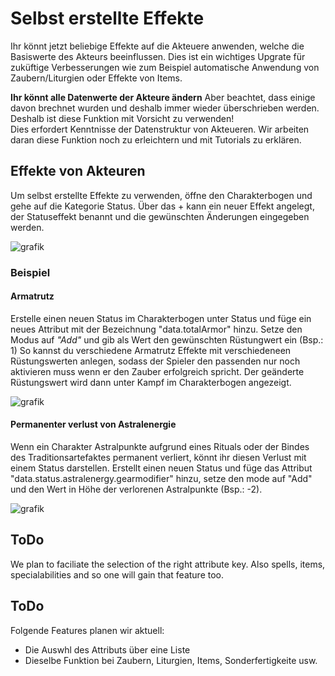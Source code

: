 # Selbst erstellte Effekte
Ihr könnt jetzt beliebige Effekte auf die Akteuere anwenden, welche die Basiswerte des Akteurs beeinflussen. Dies ist ein wichtiges Upgrate für zuküftige Verbesserungen wie zum Beispiel automatische Anwendung von Zaubern/Liturgien oder Effekte von Items.
 
**Ihr könnt alle Datenwerte der Akteure ändern** Aber beachtet, dass einige davon brechnet wurden und deshalb immer wieder überschrieben werden. Deshalb ist diese Funktion mit Vorsicht zu verwenden!  
Dies erfordert Kenntnisse der Datenstruktur von Akteueren. Wir arbeiten daran diese Funktion noch zu erleichtern und mit Tutorials zu erklären. 

## Effekte von Akteuren
Um selbst erstellte Effekte zu verwenden, öffne den Charakterbogen und gehe auf die Kategorie Status. Über das + kann ein neuer Effekt angelegt, der Statuseffekt benannt und die gewünschten Änderungen eingegeben werden.

![grafik](https://user-images.githubusercontent.com/44941845/112887103-0d442100-90d3-11eb-8ee5-aa056fcbe8e7.png)

### Beispiel
#### Armatrutz
Erstelle einen neuen Status im Charakterbogen unter Status und füge ein neues Attribut mit der Bezeichnung "data.totalArmor" hinzu. Setze den Modus auf *"Add"* und gib als Wert den gewünschten Rüstungwert ein (Bsp.: 1)
So kannst du verschiedene Armatrutz Effekte mit verschiedeneen Rüstungswerten anlegen, sodass der Spieler den passenden nur noch aktivieren muss wenn er den Zauber erfolgreich spricht. Der geänderte Rüstungswert wird dann unter Kampf im Charakterbogen angezeigt.

![grafik](https://user-images.githubusercontent.com/44941845/112887203-264cd200-90d3-11eb-8acd-901577120573.png)

#### Permanenter verlust von Astralenergie
Wenn ein Charakter Astralpunkte aufgrund eines Rituals oder der Bindes des Traditionsartefaktes permanent verliert, könnt ihr diesen Verlust mit einem Status darstellen. Erstellt einen neuen Status und füge das Attribut "data.status.astralenergy.gearmodifier" hinzu, setze den mode auf "Add" und den Wert in Höhe der verlorenen Astralpunkte (Bsp.: -2).

![grafik](https://user-images.githubusercontent.com/44941845/112887282-441a3700-90d3-11eb-8d86-58271d4275eb.png)


## ToDo
We plan to faciliate the selection of the right attribute key. Also spells, items, specialabilities and so one will gain that feature too.

## ToDo
Folgende Features planen wir aktuell:
  * Die Auswhl des Attributs über eine Liste
  * Dieselbe Funktion bei Zaubern, Liturgien, Items, Sonderfertigkeite usw.
